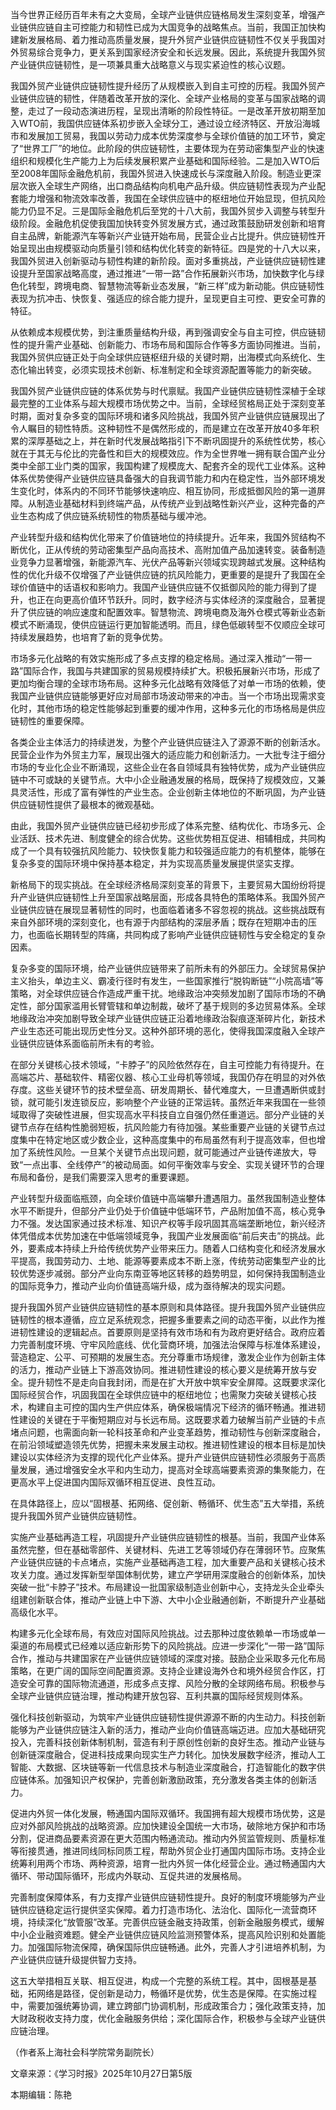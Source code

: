 当今世界正经历百年未有之大变局，全球产业链供应链格局发生深刻变革，增强产业链供应链自主可控能力和韧性已成为大国竞争的战略焦点。当前，我国正加快构建新发展格局、着力推动高质量发展，提升外贸产业链供应链韧性不仅关乎我国对外贸易综合竞争力，更关系到国家经济安全和长远发展。因此，系统提升我国外贸产业链供应链韧性，是一项兼具重大战略意义与现实紧迫性的核心议题。

我国外贸产业链供应链韧性提升经历了从规模嵌入到自主可控的历程。我国外贸产业链供应链的韧性，伴随着改革开放的深化、全球产业格局的变革与国家战略的调整，走过了一段动态演进历程，呈现出清晰的阶段性特征。一是改革开放初期至加入WTO前，我国供应链体系初步嵌入全球分工，通过设立经济特区、开放沿海城市和发展加工贸易，我国以劳动力成本优势深度参与全球价值链的加工环节，奠定了“世界工厂”的地位。此阶段的供应链韧性，主要体现为在劳动密集型产业的快速组织和规模化生产能力上为后续发展积累产业基础和国际经验。二是加入WTO后至2008年国际金融危机前，我国外贸进入快速成长与深度融入阶段。制造业更深层次嵌入全球生产网络，出口商品结构向机电产品升级。供应链韧性表现为产业配套能力增强和物流效率改善，我国在全球供应链中的枢纽地位开始显现，但抗风险能力仍显不足。三是国际金融危机后至党的十八大前，我国外贸步入调整与转型升级阶段。金融危机促使我国加快转变外贸发展方式，通过政策鼓励研发创新和培育自主品牌，新能源汽车等新兴产业链开始布局，民营企业占比提升。供应链韧性开始呈现出由规模驱动向质量引领和结构优化转变的新特征。四是党的十八大以来，我国外贸进入创新驱动与韧性构建的新阶段。面对多重挑战，产业链供应链韧性建设提升至国家战略高度，通过推进“一带一路”合作拓展新兴市场，加快数字化与绿色化转型，跨境电商、智慧物流等新业态发展，“新三样”成为新动能。供应链韧性表现为抗冲击、快恢复、强适应的综合能力提升，呈现更自主可控、更安全可靠的特征。

从依赖成本规模优势，到注重质量结构升级，再到强调安全与自主可控，供应链韧性的提升需产业基础、创新能力、市场布局和国际合作等多方面协同推进。当前，我国外贸供应链正处于向全球供应链枢纽升级的关键时期，出海模式向系统化、生态化输出转变，必须实现技术创新、标准制定和全球资源配置等能力的新突破。

我国外贸产业链供应链的体系优势与时代禀赋。我国产业链供应链韧性深植于全球最完整的工业体系与超大规模市场优势之中。当前，全球经贸格局正处于深刻变革时期，面对复杂多变的国际环境和诸多风险挑战，我国外贸产业链供应链展现出了令人瞩目的韧性特质。这种韧性不是偶然形成的，而是建立在改革开放40多年积累的深厚基础之上，并在新时代发展战略指引下不断巩固提升的系统性优势，核心就在于其无与伦比的完备性和巨大的规模效应。作为全世界唯一拥有联合国产业分类中全部工业门类的国家，我国构建了规模庞大、配套齐全的现代工业体系。这种体系优势使得产业链供应链具备强大的自我调节能力和内在稳定性，当外部环境发生变化时，体系内的不同环节能够快速响应、相互协同，形成抵御风险的第一道屏障。从制造业基础材料到终端产品，从传统产业到战略性新兴产业，这种完备的产业生态构成了供应链系统韧性的物质基础与缓冲池。

产业转型升级和结构优化带来了价值链地位的持续提升。近年来，我国外贸结构不断优化，正从传统的劳动密集型产品向高技术、高附加值产品加速转变。装备制造业竞争力显著增强，新能源汽车、光伏产品等新兴领域实现跨越式发展。这种结构性的优化升级不仅增强了产业链供应链的抗风险能力，更重要的是提升了我国在全球价值链中的话语权和影响力。我国产业链供应链不仅抵御风险的能力得到了提升，也正在向更高价值环节跃升。同时，数字经济与实体经济的深度融合，显著提升了供应链的响应速度和配置效率。智慧物流、跨境电商及海外仓模式等新业态新模式不断涌现，使供应链运行更加智能透明。而且，绿色低碳转型不仅顺应全球可持续发展趋势，也培育了新的竞争优势。

市场多元化战略的有效实施形成了多点支撑的稳定格局。通过深入推动“一带一路”国际合作，我国与共建国家的贸易规模持续扩大。积极拓展新兴市场，形成了更加均衡合理的全球市场布局。这种多元化战略有效降低了对单一市场的依赖，使我国产业链供应链能够更好应对局部市场波动带来的冲击。当一个市场出现需求变化时，其他市场的稳定性能够起到重要的缓冲作用，这种多元化的市场格局是供应链韧性的重要保障。

各类企业主体活力的持续迸发，为整个产业链供应链注入了源源不断的创新活水。民营企业作为外贸主力军，展现出强大的适应能力和创新活力。一大批专注于细分市场的专业化企业不断涌现，这些企业在各自领域具有独特优势，成为产业链供应链中不可或缺的关键节点。大中小企业融通发展的格局，既保持了规模效应，又兼具灵活性，形成了富有弹性的产业生态。企业创新主体地位的不断巩固，为产业链供应链韧性提供了最根本的微观基础。

由此，我国外贸产业链供应链已经初步形成了体系完整、结构优化、市场多元、企业活跃、技术先进、制度健全的综合优势。这些优势相互促进、相辅相成，共同构成了一个具有较强抗风险能力、较快恢复能力和较强适应能力的有机整体，能够在复杂多变的国际环境中保持基本稳定，并为实现高质量发展提供坚实支撑。

新格局下的现实挑战。在全球经济格局深刻变革的背景下，主要贸易大国纷纷将提升产业链供应链韧性上升至国家战略层面，形成各具特色的策略体系。我国外贸产业链供应链在展现显著韧性的同时，也面临着诸多不容忽视的挑战。这些挑战既有来自外部环境的深刻变化，也有源于内部结构的深层矛盾；既存在短期冲击的压力，也面临长期转型的阵痛，共同构成了影响产业链供应链韧性与安全稳定的复杂因素。

复杂多变的国际环境，给产业链供应链带来了前所未有的外部压力。全球贸易保护主义抬头，单边主义、霸凌行径时有发生，一些国家推行“脱钩断链”“小院高墙”等策略，对全球供应链合作造成严重干扰。地缘政治冲突频发加剧了国际市场的不确定性，部分国家滥用长臂管辖和单边制裁，破坏了基于规则的多边贸易体系。全球地缘政治冲突加剧导致全球产业链供应链正沿着地缘政治裂痕逐渐碎片化，新技术产业生态还可能出现历史性分叉。这种外部环境的恶化，使得我国深度融入全球产业链供应链体系面临前所未有的考验。

在部分关键核心技术领域，“卡脖子”的风险依然存在，自主可控能力有待提升。在高端芯片、基础软件、精密仪器、核心工业母机等领域，我国仍存在明显的对外依存度。这些关键环节的技术壁垒高、研发周期长、替代难度大，一旦遭遇断供或封锁，就可能引发连锁反应，影响整个产业链的正常运转。虽然近年来我国在一些领域取得了突破性进展，但实现高水平科技自立自强仍然任重道远。部分产业链的关键节点存在结构性脆弱短板，抗风险能力有待加强。某些重要产业链的关键节点过度集中在特定地区或少数企业，这种高度集中的布局虽然有利于提高效率，但也增加了系统性风险。一旦某个关键节点出现问题，就可能通过产业链传递放大，导致“一点出事、全线停产”的被动局面。如何平衡效率与安全、实现关键环节的合理布局和备份，是我们需要深入思考的重要课题。

产业转型升级面临瓶颈，向全球价值链中高端攀升遭遇阻力。虽然我国制造业整体水平不断提升，但部分产业仍处于价值链中低端环节，产品附加值不高，核心竞争力不强。发达国家通过技术标准、知识产权等手段巩固其高端垄断地位，新兴经济体凭借成本优势加速在中低端领域竞争，我国产业发展面临“前后夹击”的挑战。此外，要素成本持续上升给传统优势产业带来压力。随着人口结构变化和经济发展水平提高，我国劳动力、土地、能源等要素成本不断上涨，传统劳动密集型产业的比较优势逐步减弱。部分产业向东南亚等地区转移的趋势明显，如何保持我国制造业的国际竞争力，推动产业向价值链高端升级，成为亟待解决的现实问题。

提升我国外贸产业链供应链韧性的基本原则和具体路径。提升我国外贸产业链供应链韧性的根本遵循，应立足系统观念，把握多重要素之间的动态平衡，以此作为推进韧性建设的逻辑起点。首要原则是坚持有效市场和有为政府更好结合。政府应着力完善制度环境、守牢风险底线、优化营商环境，加强法治保障与标准体系建设，营造稳定、公平、可预期的发展生态。充分尊重市场规律，激发企业作为创新主体的活力，推动产业链上下游高效协同。推进韧性建设的核心要义是统筹开放与安全。提升韧性不是走向自我封闭，而是在扩大开放中筑牢安全屏障。这既要求深化国际经贸合作，巩固我国在全球供应链中的枢纽地位；也需聚力突破关键核心技术，构建自主可控的国内生产供应体系，确保极端情况下经济的循环畅通。推进韧性建设的关键在于平衡短期应对与长远布局。这既要求着力破解当前产业链的卡点堵点问题，也需面向新一轮科技革命和产业变革趋势，推动韧性与创新深度融合，在前沿领域塑造领先优势，把握未来发展主动权。推进韧性建设的根本目标是加快建设以实体经济为支撑的现代化产业体系。提升产业链供应链韧性必须服务于高质量发展，通过增强安全水平和内生动力，提高对全球高端要素资源的集聚能力，在更高水平上促进国内国际双循环相互促进、良性互动。

在具体路径上，应以“固根基、拓网络、促创新、畅循环、优生态”五大举措，系统提升我国外贸产业链供应链韧性。

实施产业基础再造工程，巩固提升产业链供应链韧性的根基。当前，我国产业体系虽然完整，但在基础零部件、关键材料、先进工艺等领域仍存在薄弱环节。应聚焦产业链供应链的卡点堵点，实施产业基础再造工程，加大重要产品和关键核心技术攻关力度。通过发挥新型举国体制优势，建立产学研用深度融合的创新体系，加快突破一批“卡脖子”技术。布局建设一批国家级制造业创新中心，支持龙头企业牵头组建创新联合体，推动产业链上中下游、大中小企业融通创新，不断提升产业基础高级化水平。

构建多元化全球布局，有效应对国际风险挑战。过去那种过度依赖单一市场或单一渠道的布局模式已经难以适应新形势下的风险挑战。应进一步深化“一带一路”国际合作，推动与共建国家在产业链供应链领域的深度对接。鼓励企业采取多元化布局策略，在更广阔的国际空间配置资源。支持企业建设海外仓和境外经贸合作区，打造安全可靠的国际物流通道，形成多点支撑、风险分散的全球网络布局。积极参与全球产业链供应链治理，推动构建开放包容、互利共赢的国际经贸规则体系。

强化科技创新驱动，为筑牢产业链供应链韧性提供源源不断的内生动力。科技创新能够为产业链供应链注入新的活力，推动产业向价值链高端迈进。应加大基础研究投入，完善科技创新体制机制，营造有利于原创性创新的良好生态。推动产业链与创新链深度融合，促进科技成果向现实生产力转化。加快发展数字经济，推动人工智能、大数据、区块链等新一代信息技术与制造业深度融合，打造智能化的数字供应链体系。加强知识产权保护，完善创新激励政策，充分激发各类主体的创新活力。

促进内外贸一体化发展，畅通国内国际双循环。我国拥有超大规模市场优势，这是应对外部风险挑战的战略资源。应加快建设全国统一大市场，破除地方保护和市场分割，促进商品要素资源在更大范围内畅通流动。推动内外贸监管规则、质量标准等衔接贯通，推进同线同标同质工程，帮助外贸企业打通国内国际市场。支持企业统筹利用两个市场、两种资源，培育一批内外贸一体化经营企业。通过畅通国内大循环、带动国际循环，形成内外联动、互促共进的发展格局。

完善制度保障体系，有力支撑产业链供应链韧性提升。良好的制度环境能够为产业链供应链稳定运行提供坚实保障。着力打造市场化、法治化、国际化一流营商环境，持续深化“放管服”改革。完善供应链金融支持政策，创新金融服务模式，缓解中小企业融资难题。健全产业链供应链风险监测预警体系，提高风险识别和处置能力。加强国际物流保障，确保国际供应链畅通。此外，完善人才引进培养机制，为产业链供应链升级提供智力支持。

这五大举措相互关联、相互促进，构成一个完整的系统工程。其中，固根基是基础，拓网络是路径，促创新是动力，畅循环是优势，优生态是保障。在实施过程中，需要加强统筹协调，建立跨部门协调机制，形成政策合力；强化政策支持，加大财政税收支持力度，优化金融服务供给；深化国际合作，积极参与全球产业链供应链治理。

（作者系上海社会科学院常务副院长）


文章来源：《学习时报》2025年10月27日第5版

本期编辑：陈艳